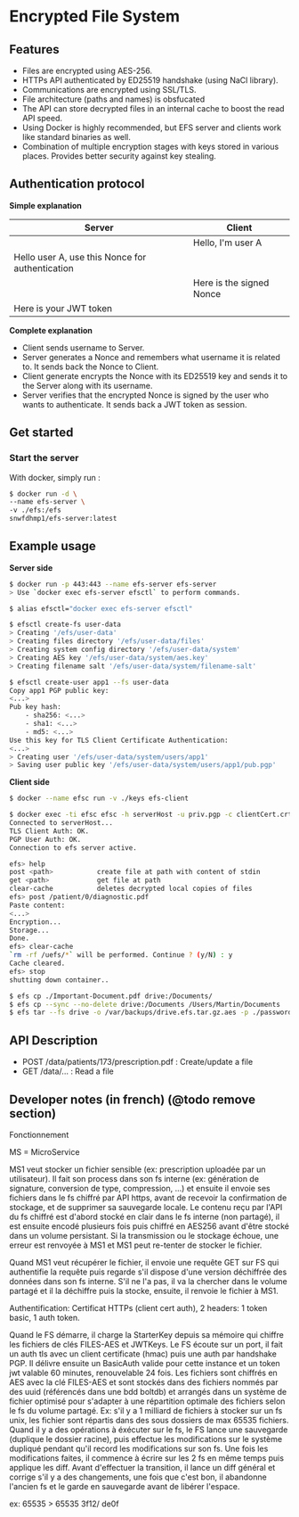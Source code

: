 # Encrypted File System

## Features

- Files are encrypted using AES-256.
- HTTPs API authenticated by ED25519 handshake (using NaCl library).
- Communications are encrypted using SSL/TLS.
- File architecture (paths and names) is obsfucated
- The API can store decrypted files in an internal cache to boost the read API speed.
- Using Docker is highly recommended, but EFS server and clients work like standard binaries as well.
- Combination of multiple encryption stages with keys stored in various places. Provides better security against key stealing.

## Authentication protocol

**Simple explanation**

|Server|Client|
|---|---|
||Hello, I'm user A|
|Hello user A, use this Nonce for authentication||
||Here is the signed Nonce|
|Here is your JWT token||

**Complete explanation**

- Client sends username to Server.
- Server generates a Nonce and remembers what username it is related to. It sends back the Nonce to Client.
- Client generate encrypts the Nonce with its ED25519 key and sends it to the Server along with its username.
- Server verifies that the encrypted Nonce is signed by the user who wants to authenticate. It sends back a JWT token as session.

## Get started

### Start the server

With docker, simply run :

```sh
$ docker run -d \
--name efs-server \
-v ./efs:/efs
snwfdhmp1/efs-server:latest
```

## Example usage

**Server side**

```sh
$ docker run -p 443:443 --name efs-server efs-server
> Use `docker exec efs-server efsctl` to perform commands.

$ alias efsctl="docker exec efs-server efsctl"

$ efsctl create-fs user-data
> Creating '/efs/user-data'
> Creating files directory '/efs/user-data/files'
> Creating system config directory '/efs/user-data/system'
> Creating AES key '/efs/user-data/system/aes.key'
> Creating filename salt '/efs/user-data/system/filename-salt'

$ efsctl create-user app1 --fs user-data
Copy app1 PGP public key:
<...>
Pub key hash:
    - sha256: <...>
    - sha1: <...>
    - md5: <...>
Use this key for TLS Client Certificate Authentication:
<...>
> Creating user '/efs/user-data/system/users/app1'
> Saving user public key '/efs/user-data/system/users/app1/pub.pgp'
```

**Client side**

```sh
$ docker --name efsc run -v ./keys efs-client

$ docker exec -ti efsc efsc -h serverHost -u priv.pgp -c clientCert.crt
Connected to serverHost...
TLS Client Auth: OK.
PGP User Auth: OK.
Connection to efs server active.

efs> help
post <path>           create file at path with content of stdin
get <path>            get file at path
clear-cache           deletes decrypted local copies of files
efs> post /patient/0/diagnostic.pdf
Paste content:
<...>
Encryption...
Storage...
Done.
efs> clear-cache
`rm -rf /uefs/*` will be performed. Continue ? (y/N) : y
Cache cleared.
efs> stop
shutting down container..
```

```sh
$ efs cp ./Important-Document.pdf drive:/Documents/
$ efs cp --sync --no-delete drive:/Documents /Users/Martin/Documents
$ efs tar --fs drive -o /var/backups/drive.efs.tar.gz.aes -p ./password.txt
```

## API Description 

- POST /data/patients/173/prescription.pdf : Create/update a file
- GET /data/... : Read a file

## Developer notes (in french) (@todo remove section)

Fonctionnement

MS = MicroService

MS1 veut stocker un fichier sensible (ex: prescription uploadée par un utilisateur). Il fait son process dans son fs interne (ex: génération de signature, conversion de type, compression, ...) et ensuite il envoie ses fichiers dans le fs chiffré par API https, avant de recevoir la confirmation de stockage, et de supprimer sa sauvegarde locale. Le contenu reçu par l'API du fs chiffré est d'abord stocké en clair dans le fs interne (non partagé), il est ensuite encodé plusieurs fois puis chiffré en AES256 avant d'être stocké dans un volume persistant. Si la transmission ou le stockage échoue, une erreur est renvoyée à MS1 et MS1 peut re-tenter de stocker le fichier.

Quand MS1 veut récupérer le fichier, il envoie une requête GET sur FS qui authentifie la requête puis regarde s'il dispose d'une version déchiffrée des données dans son fs interne. S'il ne l'a pas, il va la chercher dans le volume partagé et il la déchiffre puis la stocke, ensuite, il renvoie le fichier à MS1.

Authentification: Certificat HTTPs (client cert auth), 2 headers: 1 token basic, 1 auth token.

Quand le FS démarre, il charge la StarterKey depuis sa mémoire qui chiffre les fichiers de clés FILES-AES et JWTKeys.
Le FS écoute sur un port, il fait un auth tls avec un client certificate (hmac) puis une auth par handshake PGP. Il délivre ensuite un BasicAuth valide pour cette instance et un token jwt valable 60 minutes, renouvelable 24 fois.
Les fichiers sont chiffrés en AES avec la clé FILES-AES et sont stockés dans des fichiers nommés par des uuid (référencés dans une bdd boltdb) et arrangés dans un système de fichier optimisé pour s'adapter à une répartition optimale des fichiers selon le fs du volume partagé.
Ex: s'il y a 1 milliard de fichiers à stocker sur un fs unix, les fichier sont répartis dans des sous dossiers de max 65535 fichiers.
Quand il y a des opérations à éxécuter sur le fs, le FS lance une sauvegarde (duplique le dossier racine), puis effectue les modifications sur le système dupliqué pendant qu'il record les modifications sur son fs. Une fois les modifications faites, il commence à écrire sur les 2 fs en même temps puis applique les diff. Avant d'effectuer la transition, il lance un diff général et corrige s'il y a des changements, une fois que c'est bon, il abandonne l'ancien fs et le garde en sauvegarde avant de libérer l'espace.


ex: 65535 > 65535
    3f12/
        de0f